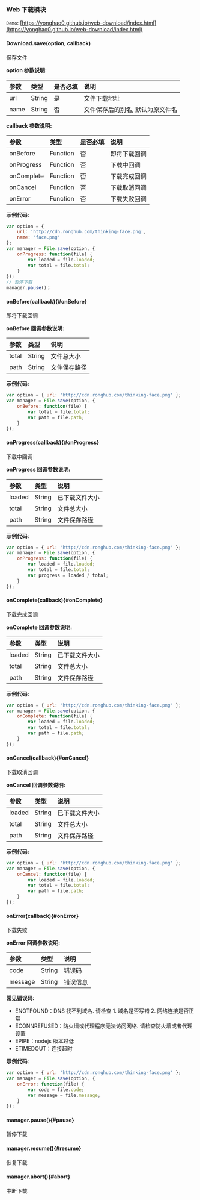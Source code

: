 ### Web 下载模块

`Demo`: [https://yonghao0.github.io/web-download/index.html](https://yonghao0.github.io/web-download/index.html)

#### Download.save(option, callback)

保存文件

**option 参数说明:**

| 参数       | 类型     | 是否必填 | 说明 |
| :----- | :----- | :----- | :----- |
| url  | String | 是  | 文件下载地址  |
| name  | String | 否  | 文件保存后的别名, 默认为原文件名 |

**callback 参数说明:**

| 参数       | 类型     | 是否必填 | 说明 |
| :----- | :----- | :----- | :----- |
| onBefore  | Function | 否  |  即将下载回调  |
| onProgress | Function | 否  |  下载中回调  |
| onComplete | Function | 否  |  下载完成回调  |
| onCancel | Function | 否  |  下载取消回调  |
| onError | Function | 否  |  下载失败回调  |

**示例代码:**

```js
var option = {
    url: 'http://cdn.ronghub.com/thinking-face.png',
    name: 'face.png'
};
var manager = File.save(option, {
    onProgress: function(file) {
        var loaded = file.loaded;
        var total = file.total;
    }
});
// 暂停下载
manager.pause()；
```

#### onBefore(callback){#onBefore}

即将下载回调

**onBefore 回调参数说明:**

| 参数       | 类型   | 说明 |
| :----- | :----- | :----- |
| total  | String | 文件总大小  |
| path  | String | 文件保存路径 |

**示例代码:**

```js
var option = { url: 'http://cdn.ronghub.com/thinking-face.png' };
var manager = File.save(option, {
    onBefore: function(file) {
        var total = file.total;
        var path = file.path;
    }
});
```

#### onProgress(callback){#onProgress}

下载中回调

**onProgress 回调参数说明:**

| 参数       | 类型      | 说明 |
| :----- | :----- | :----- |
| loaded  | String | 已下载文件大小  |
| total  | String |  文件总大小  |
| path  | String | 文件保存路径 |

**示例代码:**

```js
var option = { url: 'http://cdn.ronghub.com/thinking-face.png' };
var manager = File.save(option, {
    onProgress: function(file) {
        var loaded = file.loaded;
        var total = file.total;
        var progress = loaded / total;
    }
});
```

#### onComplete(callback){#onComplete}

下载完成回调

**onComplete 回调参数说明:**

| 参数       | 类型     | 说明 |
| :----- | :----- | :----- |
| loaded  | String  | 已下载文件大小  |
| total  | String  | 文件总大小  |
| path  | String  | 文件保存路径 |

**示例代码:**

```js
var option = { url: 'http://cdn.ronghub.com/thinking-face.png' };
var manager = File.save(option, {
    onComplete: function(file) {
        var loaded = file.loaded;
        var total = file.total;
        var path = file.path;
    }
});
```

#### onCancel(callback){#onCancel}

下载取消回调

**onCancel 回调参数说明:**

| 参数       | 类型    | 说明 |
| :----- | :----- | :----- |
| loaded  | String | 已下载文件大小  |
| total  | String |  文件总大小  |
| path  | String | 文件保存路径 |

**示例代码:**

```js
var option = { url: 'http://cdn.ronghub.com/thinking-face.png' };
var manager = File.save(option, {
    onCancel: function(file) {
        var loaded = file.loaded;
        var total = file.total;
        var path = file.path;
    }
});
```

#### onError(callback){#onError}

下载失败

**onError 回调参数说明:**

| 参数       | 类型    | 说明 |
| :----- | :----- | :----- |
| code  | String | 错误码  |
| message  | String |  错误信息  |

**常见错误码:**
* ENOTFOUND：DNS 找不到域名. 请检查 1. 域名是否写错 2. 网络连接是否正常
* ECONNREFUSED：防火墙或代理程序无法访问网络. 请检查防火墙或者代理设置
* EPIPE：nodejs 版本过低
* ETIMEDOUT：连接超时

**示例代码:**

```js
var option = { url: 'http://cdn.ronghub.com/thinking-face.png' };
var manager = File.save(option, {
    onError: function(file) {
        var code = file.code;
        var message = file.message;
    }
});
```

#### manager.pause(){#pause}

暂停下载

#### manager.resume(){#resume}

恢复下载

#### manager.abort(){#abort}

中断下载